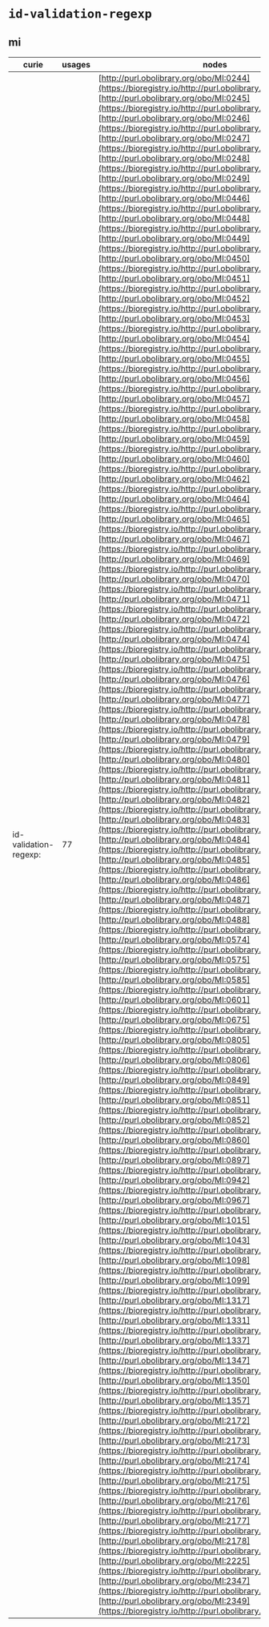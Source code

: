 # `id-validation-regexp`

## mi

| curie                 |   usages | nodes                                                                                                                                                                                                                                                                                                                                                                                                                                                                                                                                                                                                                                                                                                                                                                                                                                                                                                                                                                                                                                                                                                                                                                                                                                                                                                                                                                                                                                                                                                                                                                                                                                                                                                                                                                                                                                                                                                                                                                                                                                                                                                                                                                                                                                                                                                                                                                                                                                                                                                                                                                                                                                                                                                                                                                                                                                                                                                                                                                                                                                                                                                                                                                                                                                                                                                                                                                                                                                                                                                                                                                                                                                                                                                                                                                                                                                                                                                                                                                                                                                                                                                                                                                                                                                                                                                                                                                                                                                                                                                                                                                                                                                                                                                                                                                                                                                                                                                                                                                                                                                                                                                                                                                                                                                                                                                                                                                                                                                                                                                                                                                                                                                                                                                                                                                                                                                                                                                                                                                                                                                                                                                                                                                                                                                                                                                                                                                                                                                                                                                                                                                                                                                                                                                                                                                                                                                                                                                                                                                                                                                                                                                                                                                                                                                                                                                                                                                                                                                                                                                                                                                                                                                                                                                                                                                                                                                                                                                                                                                                                                                                                                                                                                                                                                                                                                                                                                                                                               |
|-----------------------|----------|---------------------------------------------------------------------------------------------------------------------------------------------------------------------------------------------------------------------------------------------------------------------------------------------------------------------------------------------------------------------------------------------------------------------------------------------------------------------------------------------------------------------------------------------------------------------------------------------------------------------------------------------------------------------------------------------------------------------------------------------------------------------------------------------------------------------------------------------------------------------------------------------------------------------------------------------------------------------------------------------------------------------------------------------------------------------------------------------------------------------------------------------------------------------------------------------------------------------------------------------------------------------------------------------------------------------------------------------------------------------------------------------------------------------------------------------------------------------------------------------------------------------------------------------------------------------------------------------------------------------------------------------------------------------------------------------------------------------------------------------------------------------------------------------------------------------------------------------------------------------------------------------------------------------------------------------------------------------------------------------------------------------------------------------------------------------------------------------------------------------------------------------------------------------------------------------------------------------------------------------------------------------------------------------------------------------------------------------------------------------------------------------------------------------------------------------------------------------------------------------------------------------------------------------------------------------------------------------------------------------------------------------------------------------------------------------------------------------------------------------------------------------------------------------------------------------------------------------------------------------------------------------------------------------------------------------------------------------------------------------------------------------------------------------------------------------------------------------------------------------------------------------------------------------------------------------------------------------------------------------------------------------------------------------------------------------------------------------------------------------------------------------------------------------------------------------------------------------------------------------------------------------------------------------------------------------------------------------------------------------------------------------------------------------------------------------------------------------------------------------------------------------------------------------------------------------------------------------------------------------------------------------------------------------------------------------------------------------------------------------------------------------------------------------------------------------------------------------------------------------------------------------------------------------------------------------------------------------------------------------------------------------------------------------------------------------------------------------------------------------------------------------------------------------------------------------------------------------------------------------------------------------------------------------------------------------------------------------------------------------------------------------------------------------------------------------------------------------------------------------------------------------------------------------------------------------------------------------------------------------------------------------------------------------------------------------------------------------------------------------------------------------------------------------------------------------------------------------------------------------------------------------------------------------------------------------------------------------------------------------------------------------------------------------------------------------------------------------------------------------------------------------------------------------------------------------------------------------------------------------------------------------------------------------------------------------------------------------------------------------------------------------------------------------------------------------------------------------------------------------------------------------------------------------------------------------------------------------------------------------------------------------------------------------------------------------------------------------------------------------------------------------------------------------------------------------------------------------------------------------------------------------------------------------------------------------------------------------------------------------------------------------------------------------------------------------------------------------------------------------------------------------------------------------------------------------------------------------------------------------------------------------------------------------------------------------------------------------------------------------------------------------------------------------------------------------------------------------------------------------------------------------------------------------------------------------------------------------------------------------------------------------------------------------------------------------------------------------------------------------------------------------------------------------------------------------------------------------------------------------------------------------------------------------------------------------------------------------------------------------------------------------------------------------------------------------------------------------------------------------------------------------------------------------------------------------------------------------------------------------------------------------------------------------------------------------------------------------------------------------------------------------------------------------------------------------------------------------------------------------------------------------------------------------------------------------------------------------------------------------------------------------------------------------------------------------------------------------------------------------------------------------------------------------------------------------------------------------------------------------------------------------------------------------------------------------------------------------------------------------------------------------------------------------------------------------------------------------------------------------------------------------------------------------|
| id-validation-regexp: |       77 | [http://purl.obolibrary.org/obo/MI:0244](https://bioregistry.io/http://purl.obolibrary.org/obo/MI:0244), [http://purl.obolibrary.org/obo/MI:0245](https://bioregistry.io/http://purl.obolibrary.org/obo/MI:0245), [http://purl.obolibrary.org/obo/MI:0246](https://bioregistry.io/http://purl.obolibrary.org/obo/MI:0246), [http://purl.obolibrary.org/obo/MI:0247](https://bioregistry.io/http://purl.obolibrary.org/obo/MI:0247), [http://purl.obolibrary.org/obo/MI:0248](https://bioregistry.io/http://purl.obolibrary.org/obo/MI:0248), [http://purl.obolibrary.org/obo/MI:0249](https://bioregistry.io/http://purl.obolibrary.org/obo/MI:0249), [http://purl.obolibrary.org/obo/MI:0446](https://bioregistry.io/http://purl.obolibrary.org/obo/MI:0446), [http://purl.obolibrary.org/obo/MI:0448](https://bioregistry.io/http://purl.obolibrary.org/obo/MI:0448), [http://purl.obolibrary.org/obo/MI:0449](https://bioregistry.io/http://purl.obolibrary.org/obo/MI:0449), [http://purl.obolibrary.org/obo/MI:0450](https://bioregistry.io/http://purl.obolibrary.org/obo/MI:0450), [http://purl.obolibrary.org/obo/MI:0451](https://bioregistry.io/http://purl.obolibrary.org/obo/MI:0451), [http://purl.obolibrary.org/obo/MI:0452](https://bioregistry.io/http://purl.obolibrary.org/obo/MI:0452), [http://purl.obolibrary.org/obo/MI:0453](https://bioregistry.io/http://purl.obolibrary.org/obo/MI:0453), [http://purl.obolibrary.org/obo/MI:0454](https://bioregistry.io/http://purl.obolibrary.org/obo/MI:0454), [http://purl.obolibrary.org/obo/MI:0455](https://bioregistry.io/http://purl.obolibrary.org/obo/MI:0455), [http://purl.obolibrary.org/obo/MI:0456](https://bioregistry.io/http://purl.obolibrary.org/obo/MI:0456), [http://purl.obolibrary.org/obo/MI:0457](https://bioregistry.io/http://purl.obolibrary.org/obo/MI:0457), [http://purl.obolibrary.org/obo/MI:0458](https://bioregistry.io/http://purl.obolibrary.org/obo/MI:0458), [http://purl.obolibrary.org/obo/MI:0459](https://bioregistry.io/http://purl.obolibrary.org/obo/MI:0459), [http://purl.obolibrary.org/obo/MI:0460](https://bioregistry.io/http://purl.obolibrary.org/obo/MI:0460), [http://purl.obolibrary.org/obo/MI:0462](https://bioregistry.io/http://purl.obolibrary.org/obo/MI:0462), [http://purl.obolibrary.org/obo/MI:0464](https://bioregistry.io/http://purl.obolibrary.org/obo/MI:0464), [http://purl.obolibrary.org/obo/MI:0465](https://bioregistry.io/http://purl.obolibrary.org/obo/MI:0465), [http://purl.obolibrary.org/obo/MI:0467](https://bioregistry.io/http://purl.obolibrary.org/obo/MI:0467), [http://purl.obolibrary.org/obo/MI:0469](https://bioregistry.io/http://purl.obolibrary.org/obo/MI:0469), [http://purl.obolibrary.org/obo/MI:0470](https://bioregistry.io/http://purl.obolibrary.org/obo/MI:0470), [http://purl.obolibrary.org/obo/MI:0471](https://bioregistry.io/http://purl.obolibrary.org/obo/MI:0471), [http://purl.obolibrary.org/obo/MI:0472](https://bioregistry.io/http://purl.obolibrary.org/obo/MI:0472), [http://purl.obolibrary.org/obo/MI:0474](https://bioregistry.io/http://purl.obolibrary.org/obo/MI:0474), [http://purl.obolibrary.org/obo/MI:0475](https://bioregistry.io/http://purl.obolibrary.org/obo/MI:0475), [http://purl.obolibrary.org/obo/MI:0476](https://bioregistry.io/http://purl.obolibrary.org/obo/MI:0476), [http://purl.obolibrary.org/obo/MI:0477](https://bioregistry.io/http://purl.obolibrary.org/obo/MI:0477), [http://purl.obolibrary.org/obo/MI:0478](https://bioregistry.io/http://purl.obolibrary.org/obo/MI:0478), [http://purl.obolibrary.org/obo/MI:0479](https://bioregistry.io/http://purl.obolibrary.org/obo/MI:0479), [http://purl.obolibrary.org/obo/MI:0480](https://bioregistry.io/http://purl.obolibrary.org/obo/MI:0480), [http://purl.obolibrary.org/obo/MI:0481](https://bioregistry.io/http://purl.obolibrary.org/obo/MI:0481), [http://purl.obolibrary.org/obo/MI:0482](https://bioregistry.io/http://purl.obolibrary.org/obo/MI:0482), [http://purl.obolibrary.org/obo/MI:0483](https://bioregistry.io/http://purl.obolibrary.org/obo/MI:0483), [http://purl.obolibrary.org/obo/MI:0484](https://bioregistry.io/http://purl.obolibrary.org/obo/MI:0484), [http://purl.obolibrary.org/obo/MI:0485](https://bioregistry.io/http://purl.obolibrary.org/obo/MI:0485), [http://purl.obolibrary.org/obo/MI:0486](https://bioregistry.io/http://purl.obolibrary.org/obo/MI:0486), [http://purl.obolibrary.org/obo/MI:0487](https://bioregistry.io/http://purl.obolibrary.org/obo/MI:0487), [http://purl.obolibrary.org/obo/MI:0488](https://bioregistry.io/http://purl.obolibrary.org/obo/MI:0488), [http://purl.obolibrary.org/obo/MI:0574](https://bioregistry.io/http://purl.obolibrary.org/obo/MI:0574), [http://purl.obolibrary.org/obo/MI:0575](https://bioregistry.io/http://purl.obolibrary.org/obo/MI:0575), [http://purl.obolibrary.org/obo/MI:0585](https://bioregistry.io/http://purl.obolibrary.org/obo/MI:0585), [http://purl.obolibrary.org/obo/MI:0601](https://bioregistry.io/http://purl.obolibrary.org/obo/MI:0601), [http://purl.obolibrary.org/obo/MI:0675](https://bioregistry.io/http://purl.obolibrary.org/obo/MI:0675), [http://purl.obolibrary.org/obo/MI:0805](https://bioregistry.io/http://purl.obolibrary.org/obo/MI:0805), [http://purl.obolibrary.org/obo/MI:0806](https://bioregistry.io/http://purl.obolibrary.org/obo/MI:0806), [http://purl.obolibrary.org/obo/MI:0849](https://bioregistry.io/http://purl.obolibrary.org/obo/MI:0849), [http://purl.obolibrary.org/obo/MI:0851](https://bioregistry.io/http://purl.obolibrary.org/obo/MI:0851), [http://purl.obolibrary.org/obo/MI:0852](https://bioregistry.io/http://purl.obolibrary.org/obo/MI:0852), [http://purl.obolibrary.org/obo/MI:0860](https://bioregistry.io/http://purl.obolibrary.org/obo/MI:0860), [http://purl.obolibrary.org/obo/MI:0897](https://bioregistry.io/http://purl.obolibrary.org/obo/MI:0897), [http://purl.obolibrary.org/obo/MI:0942](https://bioregistry.io/http://purl.obolibrary.org/obo/MI:0942), [http://purl.obolibrary.org/obo/MI:0967](https://bioregistry.io/http://purl.obolibrary.org/obo/MI:0967), [http://purl.obolibrary.org/obo/MI:1015](https://bioregistry.io/http://purl.obolibrary.org/obo/MI:1015), [http://purl.obolibrary.org/obo/MI:1043](https://bioregistry.io/http://purl.obolibrary.org/obo/MI:1043), [http://purl.obolibrary.org/obo/MI:1098](https://bioregistry.io/http://purl.obolibrary.org/obo/MI:1098), [http://purl.obolibrary.org/obo/MI:1099](https://bioregistry.io/http://purl.obolibrary.org/obo/MI:1099), [http://purl.obolibrary.org/obo/MI:1317](https://bioregistry.io/http://purl.obolibrary.org/obo/MI:1317), [http://purl.obolibrary.org/obo/MI:1331](https://bioregistry.io/http://purl.obolibrary.org/obo/MI:1331), [http://purl.obolibrary.org/obo/MI:1337](https://bioregistry.io/http://purl.obolibrary.org/obo/MI:1337), [http://purl.obolibrary.org/obo/MI:1347](https://bioregistry.io/http://purl.obolibrary.org/obo/MI:1347), [http://purl.obolibrary.org/obo/MI:1350](https://bioregistry.io/http://purl.obolibrary.org/obo/MI:1350), [http://purl.obolibrary.org/obo/MI:1357](https://bioregistry.io/http://purl.obolibrary.org/obo/MI:1357), [http://purl.obolibrary.org/obo/MI:2172](https://bioregistry.io/http://purl.obolibrary.org/obo/MI:2172), [http://purl.obolibrary.org/obo/MI:2173](https://bioregistry.io/http://purl.obolibrary.org/obo/MI:2173), [http://purl.obolibrary.org/obo/MI:2174](https://bioregistry.io/http://purl.obolibrary.org/obo/MI:2174), [http://purl.obolibrary.org/obo/MI:2175](https://bioregistry.io/http://purl.obolibrary.org/obo/MI:2175), [http://purl.obolibrary.org/obo/MI:2176](https://bioregistry.io/http://purl.obolibrary.org/obo/MI:2176), [http://purl.obolibrary.org/obo/MI:2177](https://bioregistry.io/http://purl.obolibrary.org/obo/MI:2177), [http://purl.obolibrary.org/obo/MI:2178](https://bioregistry.io/http://purl.obolibrary.org/obo/MI:2178), [http://purl.obolibrary.org/obo/MI:2225](https://bioregistry.io/http://purl.obolibrary.org/obo/MI:2225), [http://purl.obolibrary.org/obo/MI:2347](https://bioregistry.io/http://purl.obolibrary.org/obo/MI:2347), [http://purl.obolibrary.org/obo/MI:2349](https://bioregistry.io/http://purl.obolibrary.org/obo/MI:2349) |
